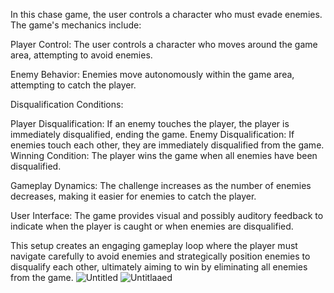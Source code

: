In this chase game, the user controls a character who must evade enemies. The game's mechanics include:

Player Control: The user controls a character who moves around the game area, attempting to avoid enemies.

Enemy Behavior: Enemies move autonomously within the game area, attempting to catch the player.

Disqualification Conditions:

Player Disqualification: If an enemy touches the player, the player is immediately disqualified, ending the game.
Enemy Disqualification: If enemies touch each other, they are immediately disqualified from the game.
Winning Condition: The player wins the game when all enemies have been disqualified.

Gameplay Dynamics: The challenge increases as the number of enemies decreases, making it easier for enemies to catch the player.

User Interface: The game provides visual and possibly auditory feedback to indicate when the player is caught or when enemies are disqualified.

This setup creates an engaging gameplay loop where the player must navigate carefully to avoid enemies and strategically position enemies to disqualify each other, ultimately aiming to win by eliminating all enemies from the game.
![Untitled](https://github.com/ArielLugasi/Project-chase-game/assets/96828229/5e90ee31-99f4-410a-9eed-258b129b906a)
![Untitlaaed](https://github.com/ArielLugasi/Project-chase-game/assets/96828229/07b090d5-18ff-4554-89ba-1270866a5dc8)
